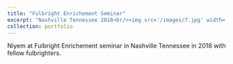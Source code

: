 ```yaml
---
title: "Fulbright Enrichement Seminar"
excerpt: "Nashville Tennessee 2018<br/><img src='/images/7.jpg' width='300' ><img src='/images/9.jpg' width='400' >"
collection: portfolio
---
```



Niyem at Fulbright Enrichement seminar in Nashville Tennessee in 2018 with fellow fulbrighters. 
